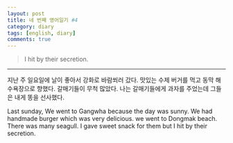 ```yaml
---
layout: post
title: 네 번째 영어일기 #4
category: diary
tags: [english, diary]
comments: true
---
```


> I hit by their secretion.

---
지난 주 일요일에 날이 좋아서 강화로 바람쐬러 갔다. 
맛있는 수제 버거를 먹고 동막 해수욕장으로 향했다. 
갈매기들이 무척 많았다.
나는 갈매기들에게 과자를 주었는데 그들은 내게 똥을 선사했다.

Last sunday, We went to Gangwha because the day was sunny. 
We had handmade burger which was very delicious. we went to Dongmak beach. 
There was many seagull. 
I gave sweet snack for them but I hit by their secretion.



